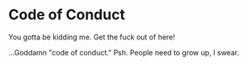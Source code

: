 # Code of Conduct

You gotta be kidding me. Get the fuck out of here!

...Goddamn "code of conduct." Psh. People need to grow up, I swear.
